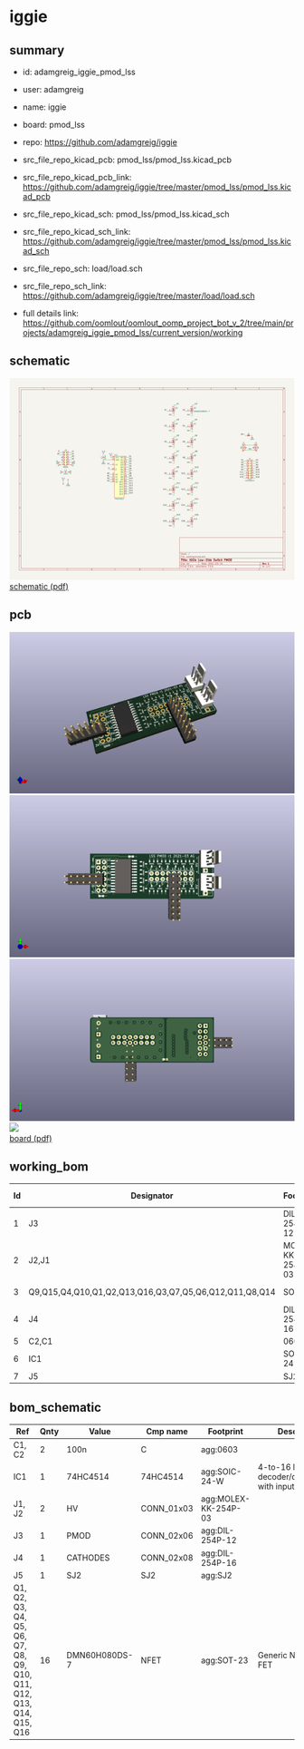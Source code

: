 # iggie
 
## summary 
* id: adamgreig_iggie_pmod_lss
* user: adamgreig
* name: iggie
* board: pmod_lss
* repo: https://github.com/adamgreig/iggie
* src_file_repo_kicad_pcb: pmod_lss/pmod_lss.kicad_pcb
* src_file_repo_kicad_pcb_link: https://github.com/adamgreig/iggie/tree/master/pmod_lss/pmod_lss.kicad_pcb
* src_file_repo_kicad_sch: pmod_lss/pmod_lss.kicad_sch
* src_file_repo_kicad_sch_link: https://github.com/adamgreig/iggie/tree/master/pmod_lss/pmod_lss.kicad_sch

* src_file_repo_sch: load/load.sch
* src_file_repo_sch_link: https://github.com/adamgreig/iggie/tree/master/load/load.sch
* full details link: https://github.com/oomlout/oomlout_oomp_project_bot_v_2/tree/main/projects/adamgreig_iggie_pmod_lss/current_version/working  

## schematic  
![](working_schematic_600.png)  
[schematic (pdf)](working_schematic.pdf) 






















## pcb  
![](working_3d_600.png) 
![](working_3d_front_600.png)  
![](working_3d_back_600.png)  
![](working_600.png)  
[board (pdf)](working.pdf)  

## working_bom
| Id | Designator | Footprint | Quantity | Designation | Supplier and ref |  | None | 
| --- | --- | --- | --- | --- | --- | --- | --- | 
| 1 | J3 | DIL-254P-12 | 1 | PMOD |  |  | [''] | 
| 2 | J2,J1 | MOLEX-KK-254P-03 | 2 | HV |  |  | [''] | 
| 3 | Q9,Q15,Q4,Q10,Q1,Q2,Q13,Q16,Q3,Q7,Q5,Q6,Q12,Q11,Q8,Q14 | SOT-23 | 16 | DMN60H080DS-7 |  |  | [''] | 
| 4 | J4 | DIL-254P-16 | 1 | CATHODES |  |  | [''] | 
| 5 | C2,C1 | 0603 | 2 | 100n |  |  | [''] | 
| 6 | IC1 | SOIC-24-W | 1 | 74HC4514 |  |  | [''] | 
| 7 | J5 | SJ2 | 1 | SJ2 |  |  | [''] | 


## bom_schematic
| Ref | Qnty | Value | Cmp name | Footprint | Description | Vendor | DNP | 
| --- | --- | --- | --- | --- | --- | --- | --- | 
| C1, C2 | 2 | 100n | C | agg:0603 |  |  |  | 
| IC1 | 1 | 74HC4514 | 74HC4514 | agg:SOIC-24-W | 4-to-16 line decoder/demultiplexer with input latches |  |  | 
| J1, J2 | 2 | HV | CONN_01x03 | agg:MOLEX-KK-254P-03 |  |  |  | 
| J3 | 1 | PMOD | CONN_02x06 | agg:DIL-254P-12 |  |  |  | 
| J4 | 1 | CATHODES | CONN_02x08 | agg:DIL-254P-16 |  |  |  | 
| J5 | 1 | SJ2 | SJ2 | agg:SJ2 |  |  |  | 
| Q1, Q2, Q3, Q4, Q5, Q6, Q7, Q8, Q9, Q10, Q11, Q12, Q13, Q14, Q15, Q16 | 16 | DMN60H080DS-7 | NFET | agg:SOT-23 | Generic N-channel FET |  |  | 



